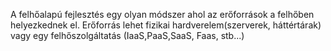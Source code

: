 A felhőalapú fejlesztés egy olyan módszer ahol az erőforrások a felhőben helyezkednek el. Erőforrás lehet fizikai hardverelem(szerverek, háttértárak) vagy egy felhőszolgáltatás (IaaS,PaaS,SaaS, Faas, stb...)